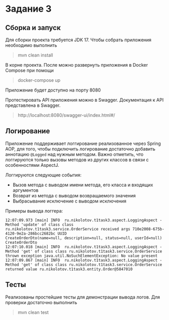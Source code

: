 # Задание 3


## Сборка и запуск

Для сборки проекта требуется JDK 17. Чтобы собрать приложения необходимо выполнить

> mvn clean install

В корне проекта. После можно развернуть приложения в Docker Compose при помощи

>docker-compose up

Приложение будет доступно на порту 8080

Протестировать API приложения можно в Swagger. Документация к API представлена в Swagger.

> http://localhost:8080/swagger-ui/index.html#/ 

## Логирование

Приложение поддерживает логгирование реализованное через Spring AOP, для того, чтобы подключить логирование достаточно
добавить аннотацию `@Logged` над нужным методом. Важно отметить, что логгируются только вызовы методов из других классов в связи с особенностями AspectJ.

Логгируются следующие события:
- Вызов метода с выводом имени метода, его класса и входящих аргументов
- Возврат из метода с выводом возвращаемого значения
- Выбрасывание исключение с выводом исключения

Примеры вывода логгера:

```
12:07:09.973 [main] INFO  ru.nikolotov.t1task3.aspect.LoggingAspect - Method 'update' of class class ru.nikolotov.t1task3.service.OrderService received args 710e2008-675b-4120-9e2a-286bcc2682bc UUID
CreateOrderDto(name=null, description=null, status=null, userId=null) CreateOrderDto
12:07:10.018 [main] INFO  ru.nikolotov.t1task3.aspect.LoggingAspect - Method 'get' of class class ru.nikolotov.t1task3.service.OrderService thrown exception java.util.NoSuchElementException: No value present
12:07:09.867 [main] INFO  ru.nikolotov.t1task3.aspect.LoggingAspect - Method 'get' of class class ru.nikolotov.t1task3.service.OrderService returned value ru.nikolotov.t1task3.entity.Order@5847010
```

## Тесты

Реализованы простейшие тесты для демонстрации вывода логов. Для проверки достаточно выполнить 

> mvn clean test